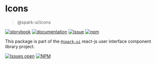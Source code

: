 # Icons
> @spark-ui/icons

[![storybook](https://img.shields.io/badge/storybook-black?logo=storybook)](https://sparkui.vercel.app/?path=/docs/components-icons--docs)
[![documentation](https://img.shields.io/badge/documentation-black?logo=googledocs)](https://sparkui-adv.vercel.app/docs/components/icons)
[![issue](https://img.shields.io/badge/report%20a%20bug-black?logo=openbugbounty&logoColor=red)](https://github.com/adevinta/spark/issues/new?&projects=4&template=bug-report.yml&assignees=&labels=component,icons)
[![npm](https://img.shields.io/npm/dt/%40spark-ui/icons?logo=npm&labelColor=black)](https://www.npmjs.com/package/@spark-ui/icons)


This package is part of the [`@spark-ui`](https://github.com/adevinta/spark) react-js user interface component library project.

[![Issues open](https://img.shields.io/github/issues-search/adevinta/spark?query=is%3Aopen%20label%3Acomponent%20label%3Aicons&logo=openbugbounty&logoColor=red&label=issues%20open&color=red)](https://github.com/adevinta/spark/issues?q=is%3Aopen+label%3Acomponent+label%3Aicons)
[![NPM](https://img.shields.io/npm/l/%40spark-ui%2Ficons)](https://github.com/adevinta/spark/blob/main/packages/components/icons/LICENSE.md)
